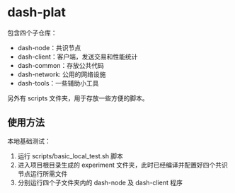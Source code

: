 # dash-plat

包含四个子仓库：
- dash-node：共识节点
- dash-client：客户端，发送交易和性能统计
- dash-common：存放公共代码
- dash-network: 公用的网络设施
- dash-tools：一些辅助小工具

另外有 scripts 文件夹，用于存放一些方便的脚本。

## 使用方法
本地基础测试：
1. 运行 scripts/basic_local_test.sh 脚本
2. 进入项目根目录生成的 experiment 文件夹，此时已经编译并配置好四个共识节点运行所需文件
3. 分别运行四个子文件夹内的 dash-node 及 dash-client 程序